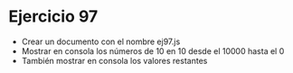 # Ejercicio 97

* Crear un documento con el nombre ej97.js
* Mostrar en consola los números de 10 en 10 desde el 10000 hasta el 0
* También mostrar en consola los valores restantes